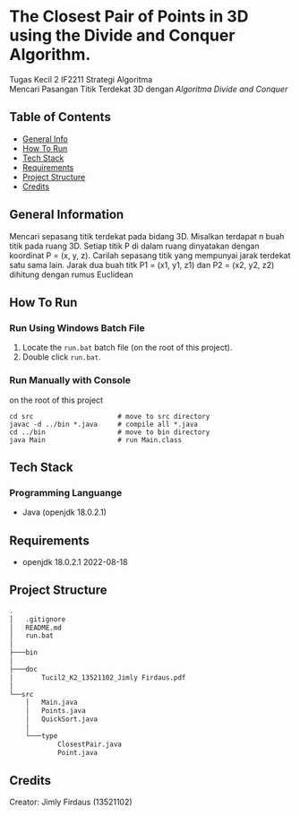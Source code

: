 # The Closest Pair of Points in 3D using the Divide and Conquer Algorithm.
Tugas Kecil 2 IF2211 Strategi Algoritma
<br />
Mencari Pasangan Titik Terdekat 3D dengan <i>Algoritma Divide and Conquer</i>


## Table of Contents
* [General Info](#general-information)
* [How To Run](#how-to-run)
* [Tech Stack](#tech-stack)
* [Requirements](#requirements)
* [Project Structure](#project-structure)
* [Credits](#credits)

## General Information
Mencari sepasang titik terdekat pada bidang 3D. Misalkan terdapat n buah titik pada ruang 3D. Setiap titik P di dalam ruang dinyatakan dengan koordinat P = (x, y, z). Carilah sepasang titik yang mempunyai jarak terdekat satu
sama lain. Jarak dua buah titk P1 = (x1, y1, z1) dan P2 = (x2, y2, z2) dihitung dengan rumus
Euclidean


## How To Run
### Run Using Windows Batch File
1. Locate the `run.bat` batch file (on the root of this project).
2. Double click `run.bat`.

### Run Manually with Console
on the root of this project
```shell
cd src                     # move to src directory
javac -d ../bin *.java     # compile all *.java
cd ../bin                  # move to bin directory
java Main                  # run Main.class
```

## Tech Stack
### Programming Languange
* Java (openjdk 18.0.2.1)

## Requirements
* openjdk 18.0.2.1 2022-08-18

## Project Structure
```bash
.
│   .gitignore
│   README.md
│   run.bat
│
├───bin
│
├───doc
│       Tucil2_K2_13521102_Jimly Firdaus.pdf
│
└──src
    │   Main.java
    │   Points.java
    │   QuickSort.java
    │
    └───type
            ClosestPair.java
            Point.java

```

## Credits
Creator:
Jimly Firdaus (13521102)